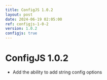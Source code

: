 ```yaml
---
title: ConfigJS 1.0.2
layout: post
date: 2024-06-19 02:05:00
ref: configjs-1-0-2
version: 1.0.2
configjs: true
---
```


# ConfigJS 1.0.2

- Add the ability to add string config options
